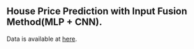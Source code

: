 ## House Price Prediction with Input Fusion Method(MLP + CNN).

Data is available at [here](https://www.kaggle.com/ted8080/house-prices-and-images-socal).


